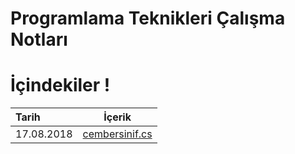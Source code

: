 # Programlama Teknikleri Çalışma Notları #
# İçindekiler !

| Tarih  | İçerik 
| :------------ |:---------------:
| 17.08.2018      | [cembersinif.cs](https://github.com/odabirtanri/programlateknikleri/blob/master/cembersinif.cs)

